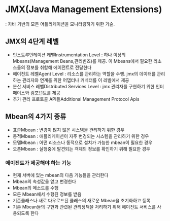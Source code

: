 # JMX(Java Management Extensions)
: 자바 기반의 모든 어플리케이션을 모니터링하기 위한 기술.

## JMX의 4단계 레벨
- 인스트루먼테이션 레벨Instrumentation Level
 : 하나 이상의 Mbeans(Management Beans,관리빈즈)를 제공. 이 Mbeans에서 필요한 리소스들의 정보를 취합해 에이전트로 전달한다
- 에이전트 레벨Agent Level
 : 리소스를 관리하는 역할을 수행. jmx의 데이터를 관리하는 관리자와 연계를 위한 어댑터나 커넥터를 이 레벨에서 제공
- 분산 서비스 레벨Distributed Services Level
 : jmx 관리자를 구현하기 위한 인터페이스와 컴포넌트를 제공
- 추가 관리 프로토콜 API들Additional Management Protocol Apis

## Mbean의 4가지 종류
- 표준Mbean : 변경이 많지 않은 시스템을 관리하기 위한 경우
- 동적Mbean : 애플리케이션이 자주 변경되는 시스템을 관리하기 위한 경우
- 모델Mbean : 어떤 리소스나 동적으로 설치가 가능한 mbean이 필요한 경우
- 오픈Mbean : 실행중에 발견되는 객체의 정보를 확인하기 위해 필요한 경우

### 에이전트가 제공해야 하는 기능
- 현재 서버에 있는 mbean의 다음 기능들을 관리한다
- Mbean의 속성값을 얻고 변경한다
- Mbean의 메소드를 수행
- 모든 Mbean에서 수행된 정보를 받음
- 기존클래스나 새로 다우로드된 클래스의 새로운 Mbean을 초기화하고 등록
- 기존 Mbean들의 구현과 관련된 관리정책을 처리하기 위해 에이전트 서비스를 사용되도록 한다